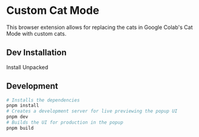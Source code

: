 # Custom Cat Mode

This browser extension allows for replacing the cats in Google Colab's Cat Mode with custom cats.

## Dev Installation

Install Unpacked

## Development

```bash
# Installs the dependencies
pnpm install
# Creates a development server for live previewing the popup UI
pnpm dev
# Builds the UI for production in the popup
pnpm build
```
